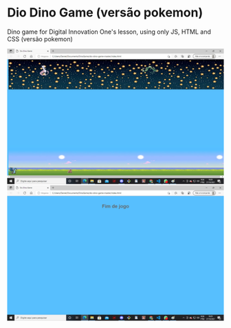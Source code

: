 # Dio Dino Game (versão pokemon)
Dino game for Digital Innovation One's lesson, using only JS, HTML and CSS (versão pokemon)


![02](02.jpeg)
![01](01.jpeg)
 

